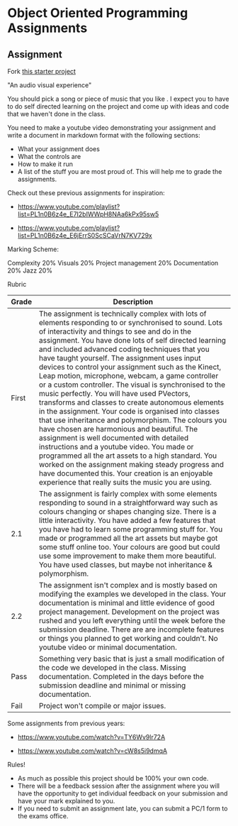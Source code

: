 # Object Oriented Programming Assignments
## Assignment

Fork [this starter project](https://github.com/skooter500/MusicVisuals)

"An audio visual experience"

You should pick a song or piece of music that you like . I expect you to have to do self directed learning on the project and come up with ideas and code that we haven't done in the class.

You need to make a youtube video demonstrating your assignment and write a document in markdown format with the following sections:

- What your assignment does
- What the controls are
- How to make it run
- A list of the stuff you are most proud of. This will help me to grade the assignments.

 Check out these previous assignments for inspiration:  

- https://www.youtube.com/playlist?list=PL1n0B6z4e_E7I2bIWWpH8NAa6kPx95sw5

- https://www.youtube.com/playlist?list=PL1n0B6z4e_E6jErrS0ScSCaVrN7KV729x

Marking Scheme:

Complexity 20%
Visuals 20%
Project management 20%
Documentation 20%
Jazz 20%

Rubric

| Grade | Description |
| ------|-------------|
| First | The assignment is technically complex with lots of elements responding to or synchronised to sound. Lots of interactivity and things to see and do in the assignment. You have done lots of self directed learning and included advanced coding techniques that you have taught yourself. The assignment uses input devices to control your assignment such as the Kinect, Leap motion, microphone, webcam, a game controller or a custom controller. The visual is synchronised to the music perfectly. You will have used PVectors, transforms and classes to create autonomous elements in the assignment. Your code is organised into classes that use inheritance and polymorphism. The colours you have chosen are harmonious and beautiful. The assignment is well documented with detailed instructions and a youtube video. You made or programmed all the art assets to a high standard. You worked on the assignment making steady progress and have documented this. Your creation is an enjoyable experience that really suits the music you are using. |
| 2.1 | The assignment is fairly complex with some elements responding to sound in a straightforward way such as colours changing or shapes changing size. There is a little interactivity. You have added a few features that you have had to learn some programming stuff for. You made or programmed all the art assets but maybe got some stuff online too. Your colours are good but could use some improvement to make them more beautiful. You have used classes, but maybe not inheritance & polymorphism.  |
| 2.2 | The assignment isn't complex and is mostly based on modifying the examples we developed in the class. Your documentation is minimal and little evidence of good project management. Development on the project was rushed and you left everything until the week before the submission deadline. There are are incomplete features or things you planned to get working and couldn't. No youtube video or minimal documentation. |
| Pass | Something very basic that is just a small modification of the code we developed in the class. Missing documentation. Completed in the days before the submission deadline and minimal or missing documentation. |
| Fail | Project won't compile or major issues. |

Some assignments from previous years:

- https://www.youtube.com/watch?v=TY6Wv9lr72A

- https://www.youtube.com/watch?v=cW8s5i9dmqA

Rules!

- As much as possible this project should be 100% your own code. 
- There will be a feedback session after the assignment where you will have the opportunity to get individual feedback on your submission and have your mark explained to you.
- If you need to submit an assignment late, you can submit a PC/1 form to the exams office.